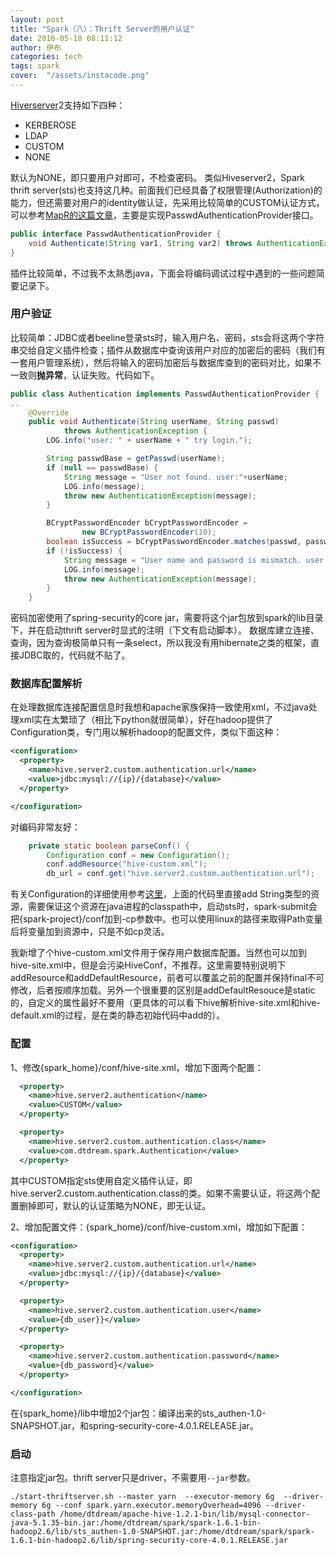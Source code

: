 ```yaml
---
layout: post
title: "Spark（八）：Thrift Server的用户认证"
date: 2016-05-18 08:11:12
author: 伊布
categories: tech
tags: spark
cover:  "/assets/instacode.png"
---
```


[Hiverserver](https://cwiki.apache.org/confluence/display/Hive/Setting+Up+HiveServer2#SettingUpHiveServer2-Authentication/SecurityConfiguration)2支持如下四种：

- KERBEROSE
- LDAP
- CUSTOM
- NONE

默认为NONE，即只要用户对即可，不检查密码。
类似Hiveserver2，Spark thrift server(sts)也支持这几种。前面我们已经具备了权限管理(Authorization)的能力，但还需要对用户的identity做认证，先采用比较简单的CUSTOM认证方式，可以参考[MapR的这篇文章](http://doc.mapr.com/display/MapR40x/Using+HiveServer2#UsingHiveServer2-ConfiguringCustomAuthentication)，主要是实现PasswdAuthenticationProvider接口。


```java
public interface PasswdAuthenticationProvider {
    void Authenticate(String var1, String var2) throws AuthenticationException;
}
```


插件比较简单，不过我不太熟悉java，下面会将编码调试过程中遇到的一些问题简要记录下。

### 用户验证

比较简单：JDBC或者beeline登录sts时，输入用户名、密码，sts会将这两个字符串交给自定义插件检查；插件从数据库中查询该用户对应的加密后的密码（我们有一套用户管理系统），然后将输入的密码加密后与数据库查到的密码对比，如果不一致则**抛异常**，认证失败。代码如下。

```java
public class Authentication implements PasswdAuthenticationProvider {
..
    @Override
    public void Authenticate(String userName, String passwd)
            throws AuthenticationException {
        LOG.info("user: " + userName + " try login.");

        String passwdBase = getPasswd(userName);
        if (null == passwdBase) {
            String message = "User not found. user:"+userName;
            LOG.info(message);
            throw new AuthenticationException(message);
        }

        BCryptPasswordEncoder bCryptPasswordEncoder =
                new BCryptPasswordEncoder(10);
        boolean isSuccess = bCryptPasswordEncoder.matches(passwd, passwdBase);
        if (!isSuccess) {
            String message = "User name and password is mismatch. user:"+userName;
            LOG.info(message);
            throw new AuthenticationException(message);
        }
    }
```

密码加密使用了spring-security的core jar，需要将这个jar包放到spark的lib目录下，并在启动thrift server时显式的注明（下文有启动脚本）。
数据库建立连接、查询，因为查询极简单只有一条select，所以我没有用hibernate之类的框架，直接JDBC取的，代码就不贴了。

### 数据库配置解析
在处理数据库连接配置信息时我想和apache家族保持一致使用xml，不过java处理xml实在太繁琐了（相比下python就很简单），好在hadoop提供了Configuration类，专门用以解析hadoop的配置文件，类似下面这种：

```xml
<configuration>
  <property>
    <name>hive.server2.custom.authentication.url</name>
    <value>jdbc:mysql://{ip}/{database}</value>
  </property>

</configuration>

```

对编码非常友好：

```java
    private static boolean parseConf() {
        Configuration conf = new Configuration();
        conf.addResource("hive-custom.xml");
        db_url = conf.get("hive.server2.custom.authentication.url");
```

有关Configuration的详细使用参考[这里](https://hadoop.apache.org/docs/r2.6.1/api/org/apache/hadoop/conf/Configuration.html)，上面的代码里直接add String类型的资源，需要保证这个资源在java进程的classpath中，启动sts时，spark-submit会把{spark-project}/conf加到-cp参数中。也可以使用linux的路径来取得Path变量后将变量加到资源中，只是不如cp灵活。

我新增了个hive-custom.xml文件用于保存用户数据库配置。当然也可以加到hive-site.xml中，但是会污染HiveConf，不推荐。这里需要特别说明下addResource和addDefaultResource，前者可以覆盖之前的配置并保持final不可修改，后者按顺序加载。另外一个很重要的区别是addDefaultResouce是static的，自定义的属性最好不要用（更具体的可以看下hive解析hive-site.xml和hive-default.xml的过程，是在类的静态初始代码中add的）。


### 配置

1、修改{spark_home}/conf/hive-site.xml，增加下面两个配置：

```xml
  <property>
    <name>hive.server2.authentication</name>
    <value>CUSTOM</value>
  </property>

  <property>
    <name>hive.server2.custom.authentication.class</name>
    <value>com.dtdream.spark.Authentication</value>
  </property>
```

其中CUSTOM指定sts使用自定义插件认证，即hive.server2.custom.authentication.class的类。如果不需要认证，将这两个配置删掉即可，默认的认证策略为NONE，即无认证。

2、增加配置文件：{spark_home}/conf/hive-custom.xml，增加如下配置：

```xml
<configuration>
  <property>
    <name>hive.server2.custom.authentication.url</name>
    <value>jdbc:mysql://{ip}/{database}</value>
  </property>

  <property>
    <name>hive.server2.custom.authentication.user</name>
    <value>{db_user}}</value>
  </property>

  <property>
    <name>hive.server2.custom.authentication.password</name>
    <value>{db_password}</value>
  </property>

</configuration>

```


在{spark_home}/lib中增加2个jar包：编译出来的sts_authen-1.0-SNAPSHOT.jar，和spring-security-core-4.0.1.RELEASE.jar。


### 启动

注意指定jar包。thrift server只是driver，不需要用`--jar`参数。

```
./start-thriftserver.sh --master yarn  --executor-memory 6g  --driver-memory 6g --conf spark.yarn.executor.memoryOverhead=4096 --driver-class-path /home/dtdream/apache-hive-1.2.1-bin/lib/mysql-connector-java-5.1.35-bin.jar:/home/dtdream/spark/spark-1.6.1-bin-hadoop2.6/lib/sts_authen-1.0-SNAPSHOT.jar:/home/dtdream/spark/spark-1.6.1-bin-hadoop2.6/lib/spring-security-core-4.0.1.RELEASE.jar
```

